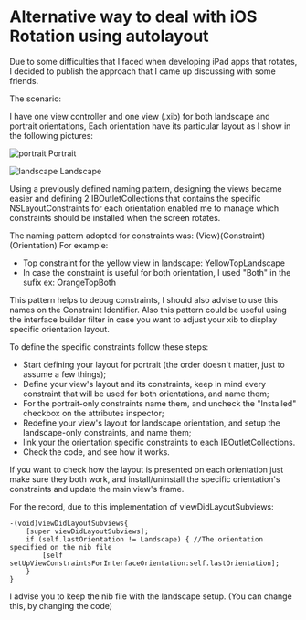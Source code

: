 # Alternative way to deal with iOS Rotation using autolayout

Due to some difficulties that I faced when developing iPad apps that rotates,
I decided to publish the approach that I came up discussing with some friends.

The scenario:

I have one view controller and one view (.xib) for both landscape and portrait orientations,
Each orientation have its particular layout as I show in the following pictures:

![portrait](https://cloud.githubusercontent.com/assets/692036/14687984/8b358fc8-0716-11e6-90f3-24d55302c751.png)
Portrait

![landscape](https://cloud.githubusercontent.com/assets/692036/14687985/8b36f94e-0716-11e6-95ed-316dbde2206b.png)
Landscape

Using a previously defined naming pattern, designing the views became easier and
defining 2 IBOutletCollections that contains the specific NSLayoutConstraints
for each orientation enabled me to manage which constraints should be installed
when the screen rotates.

The naming pattern adopted for constraints was: (View)(Constraint)(Orientation)
For example:
- Top constraint for the yellow view in landscape: YellowTopLandscape
- In case the constraint is useful for both orientation, I used "Both" in the sufix ex: OrangeTopBoth

This pattern helps to debug constraints, I should also advise to use this names on the Constraint Identifier.
Also this pattern could be useful using the interface builder filter in case you want to adjust your xib to display specific orientation layout.

To define the specific constraints follow these steps:

- Start defining your layout for portrait (the order doesn't matter, just to assume a few things);
- Define your view's layout and its constraints, keep in mind every constraint that will be used for both orientations, and name them;
- For the portrait-only constraints name them, and uncheck the "Installed" checkbox on the attributes inspector;
- Redefine your view's layout for landscape orientation, and setup the landscape-only constraints, and name them;
- link your the orientation specific constraints to each IBOutletCollections.
- Check the code, and see how it works.

If you want to check how the layout is presented on each orientation just make sure they both work, and install/uninstall the specific orientation's constraints and update the main view's frame.

For the record, due to this implementation of viewDidLayoutSubviews:

```objc
-(void)viewDidLayoutSubviews{
    [super viewDidLayoutSubviews];
    if (self.lastOrientation != Landscape) { //The orientation specified on the nib file
        [self setUpViewConstraintsForInterfaceOrientation:self.lastOrientation];
    }
}
```
I advise you to keep the nib file with the landscape setup. (You can change this, by changing the code)
